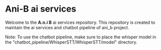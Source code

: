 # Ani-B ai services

Welcome to the **A.n.i B** ai services repository.
This repository is created to maintain the ai services and chatbot pipeline of ani_b project.

Note: To use the chatbot pipeline, make sure to place the whisper model in the "chatbot_pipeline/WhisperSTT/WhisperSTT/model" directory.
